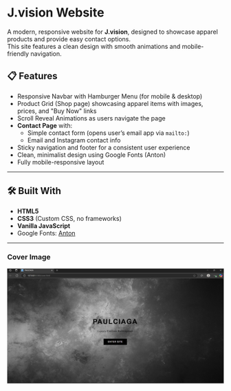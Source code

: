 # J.vision Website

A modern, responsive website for **J.vision**, designed to showcase apparel products and provide easy contact options.  
This site features a clean design with smooth animations and mobile-friendly navigation.


## 📋 Features
- Responsive Navbar with Hamburger Menu (for mobile & desktop)
- Product Grid (Shop page) showcasing apparel items with images, prices, and "Buy Now" links
- Scroll Reveal Animations as users navigate the page
- **Contact Page** with:
  - Simple contact form (opens user’s email app via `mailto:`)
  - Email and Instagram contact info
- Sticky navigation and footer for a consistent user experience
- Clean, minimalist design using Google Fonts (Anton)
- Fully mobile-responsive layout

---

## 🛠️ Built With
- **HTML5**
- **CSS3** (Custom CSS, no frameworks)
- **Vanilla JavaScript**  
- Google Fonts: [Anton](https://fonts.google.com/specimen/Anton)

---

### Cover Image
![Image alt](https://github.com/paulcodes777/Paulciaga/blob/86cdab6a4be3c1c9905da1a7a68a2c882a1c7edd/Screenshot%202025-05-14%20121645.png)
